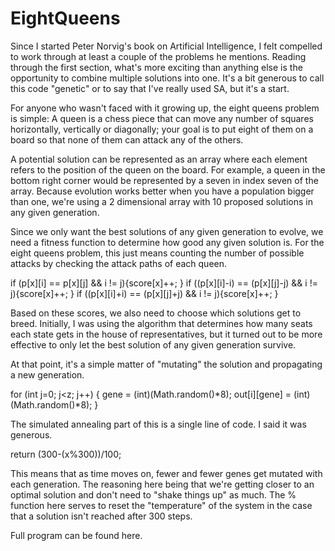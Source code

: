 # EightQueens
Since I started Peter Norvig's book on Artificial Intelligence, I felt compelled to work through at least a couple of the problems he mentions. Reading through the first section, what's more exciting than anything else is the opportunity to combine multiple solutions into one. It's a bit generous to call this code "genetic" or to say that I've really used SA, but it's a start.

For anyone who wasn't faced with it growing up, the eight queens problem is simple: A queen is a chess piece that can move any number of squares horizontally, vertically or diagonally; your goal is to put eight of them on a board so that none of them can attack any of the others.

A potential solution can be represented as an array where each element refers to the position of the queen on the board. For example, a queen in the bottom right corner would be represented by a seven in index seven of the array. Because evolution works better when you have a population bigger than one, we're using a 2 dimensional array with 10 proposed solutions in any given generation.

Since we only want the best solutions of any given generation to evolve, we need a fitness function to determine how good any given solution is. For the eight queens problem, this just means counting the number of possible attacks by checking the attack paths of each queen.

if (p[x][i] == p[x][j] && i != j){score[x]++; }
if ((p[x][i]-i) == (p[x][j]-j) && i != j){score[x]++; }
if ((p[x][i]+i) == (p[x][j]+j) && i != j){score[x]++; }

Based on these scores, we also need to choose which solutions get to breed. Initially, I was using the algorithm that determines how many seats each state gets in the house of representatives, but it turned out to be more effective to only let the best solution of any given generation survive.

At that point, it's a simple matter of "mutating" the solution and propagating a new generation.

for (int j=0; j<z; j++)
{
	gene = (int)(Math.random()*8);
	out[i][gene] = (int)(Math.random()*8);
}

The simulated annealing part of this is a single line of code. I said it was generous.

return (300-(x%300))/100;


This means that as time moves on, fewer and fewer genes get mutated with each generation. The reasoning here being that we're getting closer to an optimal solution and don't need to "shake things up" as much. The % function here serves to reset the "temperature" of the system in the case that a solution isn't reached after 300 steps.

Full program can be found here. 